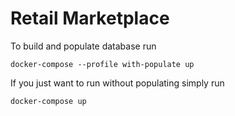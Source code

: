 # Retail Marketplace

To build and populate database run
```
docker-compose --profile with-populate up
```

If you just want to run without populating simply run
```
docker-compose up
```